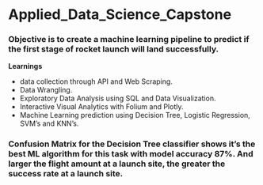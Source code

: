 # Applied_Data_Science_Capstone

### Objective is to create a machine learning pipeline to predict if the first stage of rocket launch will land successfully.

**Learnings** 
* data collection through API and Web Scraping.
* Data Wrangling.
* Exploratory Data Analysis using SQL and Data Visualization.
* Interactive Visual Analytics with Folium and Plotly.
* Machine Learning prediction using Decision Tree, Logistic Regression, SVM’s and KNN’s.

### Confusion Matrix for the Decision Tree classifier shows it’s the best ML algorithm for this task with model accuracy 87%. And larger the flight amount at a launch site, the greater the success rate at a launch site.
